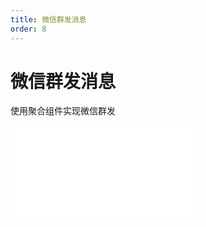 ```yaml
---
title: 微信群发消息
order: 8
---
```

# 微信群发消息

  使用聚合组件实现微信群发

<iframe class="w-full aspect-video" src="//player.bilibili.com/player.html?isOutside=true&aid=114390430914173&bvid=BV1ixLvzjEeS&cid=29579085846&p=1" scrolling="no" border="0" frameborder="no" framespacing="0" allowfullscreen="true"></iframe>
